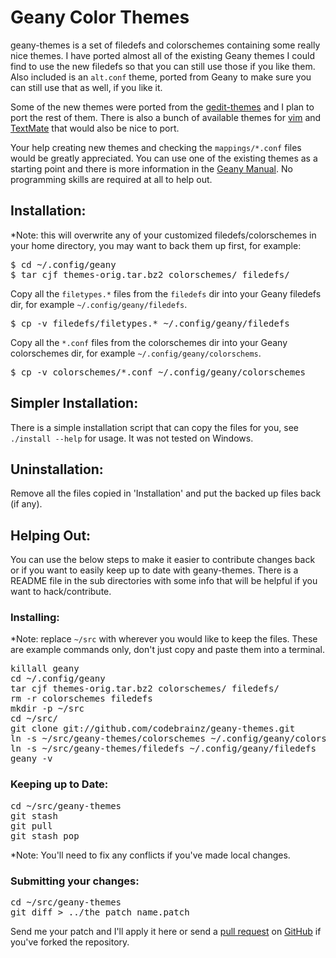 Geany Color Themes
==================

geany-themes is a set of filedefs and colorschemes containing some really nice
themes.  I have ported almost all of the existing Geany themes I could find to
use the new filedefs so that you can still use those if you like them.  Also
included is an `alt.conf` theme, ported from Geany to make sure you can still
use that as well, if you like it.

Some of the new themes were ported from the 
[gedit-themes](https://github.com/mig/gedit-themes/) and I plan to port the 
rest of them.  There is also a bunch of available themes for 
[vim](http://www.google.com/search?q=vim+color+themes) and 
[TextMate](http://wiki.macromates.com/Themes/UserSubmittedThemes) that would 
also be nice to port.

Your help creating new themes and checking the `mappings/*.conf` files would
be greatly appreciated.  You can use one of the existing themes as a starting
point and there is more information in the 
[Geany Manual](http://www.geany.org/manual/current/index.html#filetype-definition-files).
No programming skills are required at all to help out.


## Installation:

*Note: this will overwrite any of your customized filedefs/colorschemes in your home directory, you may want to back them up first, for example:

<pre>
$ cd ~/.config/geany
$ tar cjf themes-orig.tar.bz2 colorschemes/ filedefs/
</pre>

Copy all the `filetypes.*` files from the `filedefs` dir into your Geany 
filedefs dir, for example `~/.config/geany/filedefs`.

<pre>
$ cp -v filedefs/filetypes.* ~/.config/geany/filedefs
</pre>

Copy all the `*.conf` files from the colorschemes dir into your Geany 
colorschemes dir, for example `~/.config/geany/colorschems`.

<pre>
$ cp -v colorschemes/*.conf ~/.config/geany/colorschemes
</pre>


## Simpler Installation:

There is a simple installation script that can copy the files for you, see
`./install --help` for usage.  It was not tested on Windows.


## Uninstallation:

Remove all the files copied in 'Installation' and put the backed up files
back (if any).


## Helping Out:

You can use the below steps to make it easier to contribute changes back or
if you want to easily keep up to date with geany-themes.  There is a README
file in the sub directories with some info that will be helpful if you want
to hack/contribute.

### Installing:

*Note: replace `~/src` with wherever you would like to keep the files.  These
are example commands only, don't just copy and paste them into a terminal.

<pre>
killall geany
cd ~/.config/geany
tar cjf themes-orig.tar.bz2 colorschemes/ filedefs/
rm -r colorschemes filedefs
mkdir -p ~/src
cd ~/src/
git clone git://github.com/codebrainz/geany-themes.git
ln -s ~/src/geany-themes/colorschemes ~/.config/geany/colorschemes
ln -s ~/src/geany-themes/filedefs ~/.config/geany/filedefs
geany -v
</pre>

### Keeping up to Date:

<pre>
cd ~/src/geany-themes
git stash
git pull
git stash pop
</pre>

*Note: You'll need to fix any conflicts if you've made local changes.

### Submitting your changes:

<pre>
cd ~/src/geany-themes
git diff > ../the_patch_name.patch
</pre>

Send me your patch and I'll apply it here or send a 
[pull request](http://help.github.com/pull-requests/) on
[GitHub](https://github.com/) if you've forked the repository.
